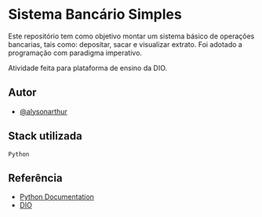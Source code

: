 # Sistema Bancário Simples

Este repositório tem como objetivo montar um sistema básico de operações bancarias, tais como: depositar, sacar e visualizar extrato. Foi adotado a programação com paradigma imperativo.

Atividade feita para plataforma de ensino da DIO.


## Autor

- [@alysonarthur](https://www.github.com/alysonarthur)


## Stack utilizada

`Python`


## Referência

 - [Python Documentation](https://docs.python.org/pt-br/3/tutorial/)
 - [DIO](https://www.dio.me/)
